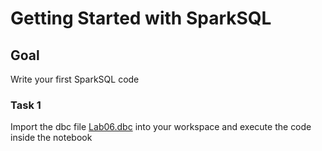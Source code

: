 # Getting Started with SparkSQL

## Goal

Write your first SparkSQL code

### Task 1

Import the dbc file [Lab06.dbc](./Lab06.dbc) into your workspace and execute the code inside the notebook